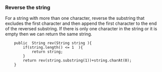 ### Reverse the string
For a string with more than one character, reverse the substring that excludes the first character and then append the first character to the end of the reversed substring.
If there is only one character in the string or it is empty then we can return the same string. 
```
    public  String rev(String string ){
        if(string.length() <= 1  ){
            return string;
        }
        return rev(string.substring(1))+string.charAt(0);
    }
```

